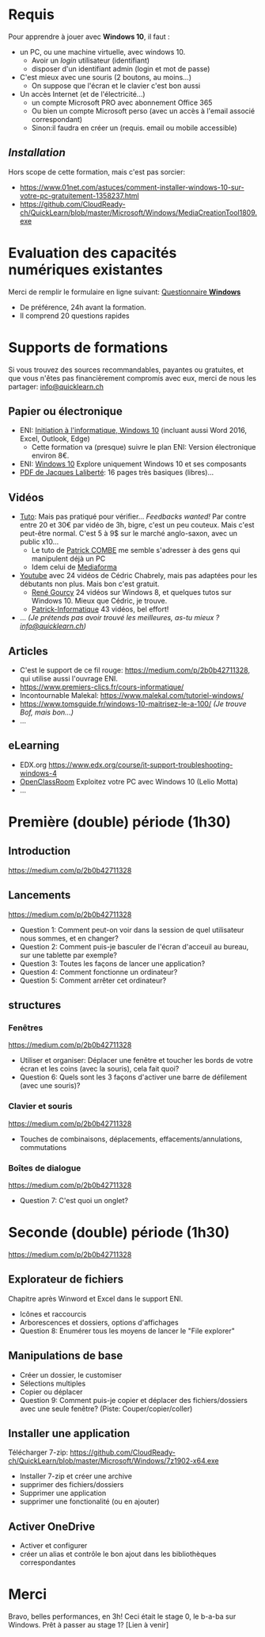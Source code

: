 # Requis
Pour apprendre à jouer avec **Windows 10**, il faut :
* un PC, ou une machine virtuelle, avec windows 10.
  * Avoir un _login_ utilisateur (identifiant)
  * disposer d'un identifiant admin (login et mot de passe)
* C'est mieux avec une souris (2 boutons, au moins...)
  * On suppose que l'écran et le clavier c'est bon aussi
* Un accès Internet (et de l'électricité...)
  * un compte Microsoft PRO avec abonnement Office 365
  * Ou bien un compte Microsoft perso (avec un accès à l'email associé correspondant)
  * Sinon:il faudra en créer un (requis. email ou mobile accessible)
## *Installation*
Hors scope de cette formation, mais c'est pas sorcier:
* https://www.01net.com/astuces/comment-installer-windows-10-sur-votre-pc-gratuitement-1358237.html
* https://github.com/CloudReady-ch/QuickLearn/blob/master/Microsoft/Windows/MediaCreationTool1809.exe

# Evaluation des capacités numériques existantes
Merci de remplir le formulaire en ligne suivant: [Questionnaire **Windows**](https://forms.office.com/Pages/ResponsePage.aspx?id=k09IxleYD0Cqq_0bRF9fXRHyvkwKnSdCsfql1ulu4mJURDYzWTdITkExT1FXMjVPSElVQTZFSFVaSSQlQCN0PWcu)
* De préférence, 24h avant la formation.
* Il comprend 20 questions rapides

# Supports de formations
Si vous trouvez des sources recommandables, payantes ou gratuites, et que vous n'êtes pas financièrement compromis avec eux, merci de nous les partager: info@quicklearn.ch
## Papier ou électronique
* ENI: [Initiation à l'informatique, Windows 10](https://www.editions-eni.fr/supports-de-cours/support-de-cours/initiation-a-l-informatique-windows-10-word-2016-excel-2016-outlook-2016-et-microsoft-edge-9782409007835) (incluant aussi Word 2016, Excel, Outlook, Edge)
  * Cette formation va (presque) suivre le plan ENI: Version électronique environ 8€.
* ENI: [Windows 10](https://www.editions-eni.fr/livre/windows-10-prise-en-main-de-votre-ordinateur-ou-votre-tablette-2e-edition-9782409012327) Explore uniquement Windows 10 et ses composants
* [PDF de Jacques Laliberté](https://pdfbib.com/pdf/0612-initiation-a-windows-10.pdf): 16 pages très basiques (libres)...

## Vidéos
* [Tuto](http://fr.tuto.com/windows/10.htm?cc=xwXDRM): Mais pas pratiqué pour vérifier... _Feedbacks wanted!_ Par contre entre 20 et 30€ par vidéo de 3h, bigre, c'est un peu couteux. Mais c'est peut-être normal. C'est 5 à 9$ sur le marché anglo-saxon, avec un public x10...
  * Le tuto de [Patrick COMBE](https://fr.tuto.com/windows/windows-10-les-bases-windows,49975.html?cc=xwXDRM) me semble s'adresser à des gens qui manipulent déjà un PC
  * Idem celui de [Mediaforma](https://fr.tuto.com/windows/formation-windows-10-windows,49820.html?cc=xwXDRM)
* [Youtube](https://www.youtube.com/watch?v=ICodZo819u8&list=PLEk7gaNrZEXeQ7qdWEA2sMM2wucdlTc6G) avec 24 vidéos de Cédric Chabrely, mais pas adaptées pour les débutants non plus. Mais bon c'est gratuit.
  * [René Gourcy](https://youtu.be/fdoQ9cBReNw) 24 vidéos sur Windows 8, et quelques tutos sur Windows 10. Mieux que Cédric, je trouve.
  * [Patrick-Informatique](https://www.youtube.com/playlist?list=PLBYfKHJ8cTYRAPFYAsXwc2G_lFRe2TQVR) 43 vidéos, bel effort!
* ... _(Je prétends pas avoir trouvé les meilleures, as-tu mieux ? info@quicklearn.ch)_

## Articles
* C'est le support de ce fil rouge: https://medium.com/p/2b0b42711328, qui utilise aussi l'ouvrage ENI.
* https://www.premiers-clics.fr/cours-informatique/
* Incontournable Malekal: https://www.malekal.com/tutoriel-windows/
* https://www.tomsguide.fr/windows-10-maitrisez-le-a-100/ _(Je trouve Bof, mais bon...)_
* ...

## eLearning
* EDX.org https://www.edx.org/course/it-support-troubleshooting-windows-4
* [OpenClassRoom](https://openclassrooms.com/fr/courses/5668856-exploitez-votre-pc-avec-windows-10) Exploitez votre PC avec Windows 10 (Lelio Motta)
* ...

# Première (double) période (1h30)
## Introduction
https://medium.com/p/2b0b42711328

## Lancements
https://medium.com/p/2b0b42711328
* Question 1: Comment peut-on voir dans la session de quel utilisateur nous sommes, et en changer?
* Question 2: Comment puis-je basculer de l'écran d'acceuil au bureau, sur une tablette par exemple?
* Question 3: Toutes les façons de lancer une application?
* Question 4: Comment fonctionne un ordinateur?
* Question 5: Comment arrêter cet ordinateur?

## structures
### Fenêtres
https://medium.com/p/2b0b42711328
* Utiliser et organiser: Déplacer une fenêtre et toucher les bords de votre écran et les coins (avec la souris), cela fait quoi?
* Question 6: Quels sont les 3 façons d'activer une barre de défilement (avec une souris)?

### Clavier et souris
https://medium.com/p/2b0b42711328
* Touches de combinaisons, déplacements, effacements/annulations, commutations

### Boîtes de dialogue
https://medium.com/p/2b0b42711328
* Question 7: C'est quoi un onglet?

# Seconde (double) période (1h30)
https://medium.com/p/2b0b42711328
## Explorateur de fichiers
Chapitre après Winword et Excel dans le support ENI.
* Icônes et raccourcis
* Arborescences et dossiers, options d'affichages
* Question 8: Enumérer tous les moyens de lancer le "File explorer"

## Manipulations de base
* Créer un dossier, le customiser
* Sélections multiples
* Copier ou déplacer
* Question 9: Comment puis-je copier et déplacer des fichiers/dossiers avec une seule fenêtre? (Piste: Couper/copier/coller)

## Installer une application
Télécharger 7-zip: https://github.com/CloudReady-ch/QuickLearn/blob/master/Microsoft/Windows/7z1902-x64.exe
* Installer 7-zip et créer une archive
* supprimer des fichiers/dossiers
* Supprimer une application
* supprimer une fonctionalité (ou en ajouter)

## Activer OneDrive
* Activer et configurer
* créer un alias et contrôle le bon ajout dans les bibliothèques correspondantes

# Merci
Bravo, belles performances, en 3h!
Ceci était le stage 0, le b-a-ba sur Windows.
Prêt à passer au stage 1? [Lien à venir]

